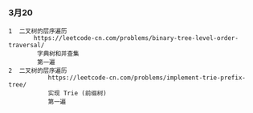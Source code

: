 ### 3月20
    1  二叉树的层序遍历
           https://leetcode-cn.com/problems/binary-tree-level-order-traversal/
            字典树和并查集
            第一遍 
    2  二叉树的层序遍历
               https://leetcode-cn.com/problems/implement-trie-prefix-tree/
               实现 Trie (前缀树)
               第一遍 
     